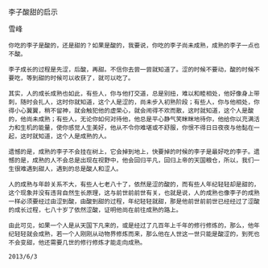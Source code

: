 李子酸甜的启示

雪峰


    你吃的李子是酸的，还是甜的？如果是酸的，我要说，你吃的李子尚未成熟，成熟的李子一点也不酸。

    李子成长的过程是先涩，后酸，再甜。不信你去尝一尝就知道了。涩的时候不要动，酸的时候不要吃，等到甜的时候可以收获了，就可以吃了。

    其实，人的成长成熟也如此，有些人，你与他打交道，总是别扭，难以和睦相处，他好像身上带刺，随时会扎人，这时你就知道，这个人是涩的，尚未步入初熟阶段；有些人，你与他相处，你得小心翼翼，稍不留神，就会触犯他的虚荣心，就会闹得不欢而散，这时就知道，这个人是酸的，他尚未成熟；有些人，无论你如何对待他，他总是平心静气笑眯眯地待你，他给你以充满活力和生机的能量，使你感觉人生美好，他从不令你难堪或不舒服，你恨不得日日夜夜与他黏在一起，这时就知道，这个人是成熟的人。

    遗憾的是，成熟的李子不会挂在树上，它会掉到地上，快要掉的时候的李子是最好吃的李子。遗憾的是，成熟的人不会总是出现在视野中，他会回归平凡，回归上帝的天国粮仓，所以，我们一生很难遇到甜人，遇到的总是酸人和涩人。

    人的成熟与年龄关系不大，有些人七老八十了，依然是涩的酸的，而有些人年纪轻轻却是甜的，这个现象并没有违背自然生长原理，这与前世前前世有关，也就是说，人的成熟也像李子的成熟一样必须要经过由涩到酸，由酸到甜的过程，年纪轻轻就甜，那是他前世前前世已经经过了涩酸的成长过程，七八十岁了依然涩酸，证明他尚在前往成熟的路上。

    由此可见，如果一个人是从天国下凡来的，或是经过了几百年上千年的修行修炼的，那么，他年纪轻轻就会成熟，若一个人刚刚从动物界修炼而来，那么他在人世这一世只能是酸涩的，到死也不会变甜，他还需要几世的修行修炼才能走向成熟。

    2013/6/3



